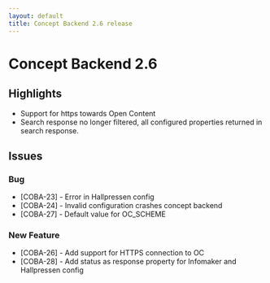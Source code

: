 ```yaml
---
layout: default
title: Concept Backend 2.6 release
---
```

<div class="jumbotron">
    <h1>Concept Backend 2.6</h1>    
    <h2>Highlights</h2>
    <ul>
        <li>Support for https towards Open Content</li>
        <li>Search response no longer filtered, all configured properties returned in search response.</li>
    </ul>        
</div>

## Issues  

### Bug
* [COBA-23] - Error in Hallpressen config
* [COBA-24] - Invalid configuration crashes concept backend
* [COBA-27] - Default value for OC_SCHEME

### New Feature
* [COBA-26] - Add support for HTTPS connection to OC
* [COBA-28] - Add status as response property for Infomaker and Hallpressen config
